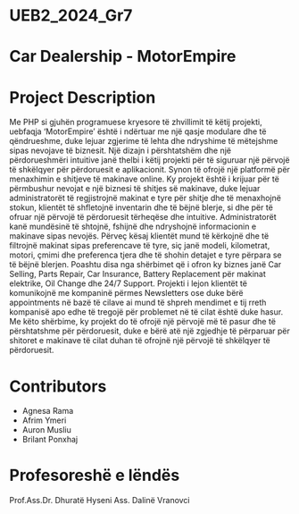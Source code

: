 # UEB2_2024_Gr7

# Car Dealership - MotorEmpire

# Project Description
Me PHP si gjuhën programuese kryesore të zhvillimit të këtij projekti, uebfaqja ‘MotorEmpire’ është i ndërtuar me një qasje modulare dhe të qëndrueshme, duke lejuar zgjerime të lehta dhe ndryshime të mëtejshme sipas nevojave të biznesit. Një dizajn i përshtatshëm dhe një përdorueshmëri intuitive janë thelbi i këtij projekti për të siguruar një përvojë të shkëlqyer për përdoruesit e aplikacionit.
Synon të ofrojë një platformë për menaxhimin e shitjeve të makinave online. Ky projekt është i krijuar për të përmbushur nevojat e një biznesi të shitjes së makinave, duke lejuar administratorët të regjistrojnë makinat e tyre për shitje dhe të menaxhojnë stokun, klientët të shfletojnë inventarin dhe të bëjnë blerje, si dhe për të ofruar një përvojë të përdoruesit tërheqëse dhe intuitive. 
Administratorët kanë mundësinë të shtojnë, fshijnë dhe ndryshojnë informacionin e makinave sipas nevojës. Përveç kësaj klientët mund të kërkojnë dhe të filtrojnë makinat sipas preferencave të tyre, siç janë modeli, kilometrat, motori, çmimi dhe preferenca tjera dhe të shohin detajet e tyre përpara se të bëjnë blerjen. 
Poashtu disa nga shërbimet që i ofron ky biznes janë Car Selling, Parts Repair, Car Insurance, Battery Replacement për makinat elektrike, Oil Change dhe 24/7 Support.
Projekti i lejon klientët të komunikojnë me kompaninë përmes Newsletters ose duke bërë appointments në bazë të cilave ai mund të shpreh mendimet e tij rreth kompanisë apo edhe të tregojë për problemet në të cilat është duke hasur.
Me këto shërbime, ky projekt do të ofrojë një përvojë më të pasur dhe të përshtatshme për përdoruesit, duke e bërë atë një zgjedhje të përparuar për shitoret e makinave të cilat duhan të ofrojnë një përvojë të shkëlqyer të përdoruesit.



# Contributors 
* Agnesa Rama
* Afrim Ymeri
* Auron Musliu
* Brilant Ponxhaj

# Profesoreshë e lëndës
Prof.Ass.Dr. Dhuratë Hyseni
Ass. Dalinë Vranovci




